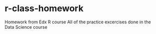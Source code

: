 # r-class-homework
Homework from Edx R course
All of the practice excercises done in the Data Science course

